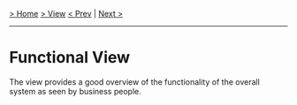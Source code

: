 [> Home](../../README.md)    [> View](../README.md)
[< Prev](../Scenario%20Flow%20Diagrams/README.md)  |  [Next >](../Scenario%20Flow%20Diagrams/README.md)

---

# Functional View

The view provides a good overview of the functionality of the overall system as seen by business people. 

